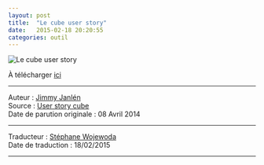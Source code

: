 ```yaml
---
layout: post
title:  "Le cube user story"
date:   2015-02-18 20:20:55
categories: outil
---
```


![Le cube user story](https://conceptcubes.files.wordpress.com/2015/02/userstorycube_preview-french.jpg?w=620)

À télécharger [ici](http://conceptcubes.com/2015/02/18/userstorycube_fr/)  

---
Auteur : [Jimmy Janlén](https://www.crisp.se/konsulter/jimmy-janlen)  
Source : [User story cube](http://conceptcubes.com/2014/04/08/userstorycube/)  
Date de parution originale : 08 Avril 2014  

---
Traducteur : [Stéphane Wojewoda](http://www.les-traducteurs-agiles.org/traducteurs.html)  
Date de traduction : 18/02/2015  

---
